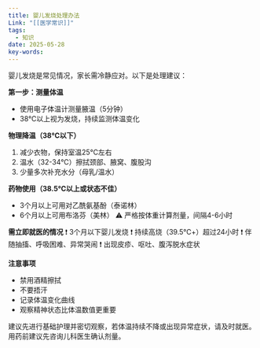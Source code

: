 ```yaml
---
title: 婴儿发烧处理办法
Link: "[[医学常识]]"
tags:
  - 知识
date: 2025-05-28
key-words:
---
```

婴儿发烧是常见情况，家长需冷静应对。以下是处理建议：

**第一步：测量体温**
- 使用电子体温计测量腋温（5分钟）
- 38℃以上视为发烧，持续监测体温变化

**物理降温（38℃以下）**
1. 减少衣物，保持室温25℃左右
2. 温水（32-34℃）擦拭颈部、腋窝、腹股沟
3. 少量多次补充水分（母乳/温水）

**药物使用（38.5℃以上或状态不佳）**
- 3个月以上可用对乙酰氨基酚（泰诺林）
- 6个月以上可用布洛芬（美林）
⚠️ 严格按体重计算剂量，间隔4-6小时

**需立即就医的情况**
❗ 3个月以下婴儿发烧
❗ 持续高烧（39.5℃+）超过24小时
❗ 伴随抽搐、呼吸困难、异常哭闹
❗ 出现皮疹、呕吐、腹泻脱水症状

**注意事项**
- 禁用酒精擦拭
- 不要捂汗
- 记录体温变化曲线
- 观察精神状态比体温数值更重要

建议先进行基础护理并密切观察，若体温持续不降或出现异常症状，请及时就医。用药前建议先咨询儿科医生确认剂量。